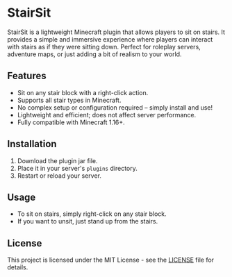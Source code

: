 # StairSit

StairSit is a lightweight Minecraft plugin that allows players to sit on stairs. It provides a simple and immersive experience where players can interact with stairs as if they were sitting down. Perfect for roleplay servers, adventure maps, or just adding a bit of realism to your world.

## Features
- Sit on any stair block with a right-click action.
- Supports all stair types in Minecraft.
- No complex setup or configuration required – simply install and use!
- Lightweight and efficient; does not affect server performance.
- Fully compatible with Minecraft 1.16+.

## Installation
1. Download the plugin jar file.
2. Place it in your server's `plugins` directory.
3. Restart or reload your server.

## Usage
- To sit on stairs, simply right-click on any stair block.
- If you want to unsit, just stand up from the stairs.

## License
This project is licensed under the MIT License - see the [LICENSE](LICENSE) file for details.
